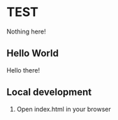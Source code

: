 # TEST

Nothing here!

## Hello World

Hello there!

## Local development

1. Open index.html in your browser
